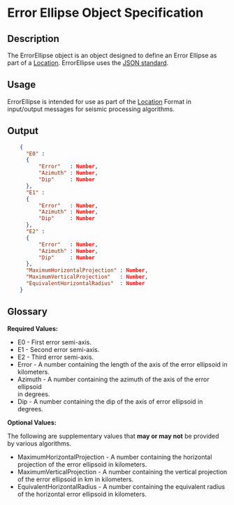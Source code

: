 # Error Ellipse Object Specification

## Description

The ErrorEllipse object is an object designed to define an Error Ellipse as
part of a [Location](Location.md).  ErrorEllipse uses the
[JSON standard](http://www.json.org).

## Usage

ErrorEllipse is intended for use as part of the [Location](Location.md) Format
in input/output messages for seismic processing algorithms.

## Output

```json
    {
      "E0" :
      {
          "Error"   : Number,
          "Azimuth" : Number,
          "Dip"     : Number
      },
      "E1" :
      {
          "Error"   : Number,
          "Azimuth" : Number,
          "Dip"     : Number
      },
      "E2" :
      {
          "Error"   : Number,
          "Azimuth" : Number,
          "Dip"     : Number
      },
      "MaximumHorizontalProjection" : Number,
      "MaximumVerticalProjection"   : Number,
      "EquivalentHorizontalRadius"  : Number
    }
```

## Glossary

**Required Values:**

* E0 - First error semi-axis.
* E1 - Second error semi-axis.
* E2 - Third error semi-axis.
* Error - A number containing the length of the axis of the error ellipsoid in
kilometers.
* Azimuth - A number containing the azimuth of the axis of the error ellipsoid  
in degrees.
* Dip - A number containing the dip of the axis of error ellipsoid in
degrees.

**Optional Values:**

The following are supplementary values that **may or may not** be provided by
various algorithms.

* MaximumHorizontalProjection -  A number containing the horizontal projection
of the error ellipsoid in kilometers.
* MaximumVerticalProjection -  A number containing the vertical projection of the
error ellipsoid in km in kilometers.
* EquivalentHorizontalRadius - A number containing the equivalent radius of the
horizontal error ellipsoid in kilometers.
